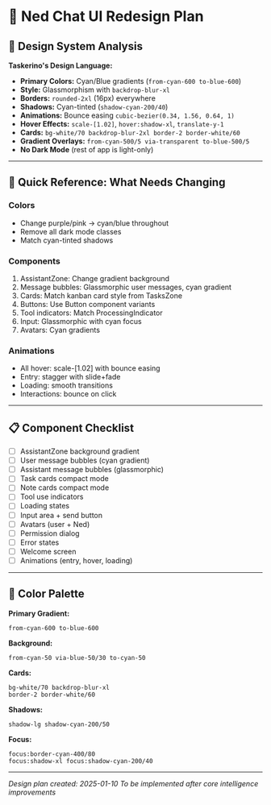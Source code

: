 # 🎨 Ned Chat UI Redesign Plan

## 📐 Design System Analysis

**Taskerino's Design Language:**
- **Primary Colors:** Cyan/Blue gradients (`from-cyan-600 to-blue-600`)
- **Style:** Glassmorphism with `backdrop-blur-xl`
- **Borders:** `rounded-2xl` (16px) everywhere
- **Shadows:** Cyan-tinted (`shadow-cyan-200/40`)
- **Animations:** Bounce easing `cubic-bezier(0.34, 1.56, 0.64, 1)`
- **Hover Effects:** `scale-[1.02]`, `hover:shadow-xl`, `translate-y-1`
- **Cards:** `bg-white/70 backdrop-blur-2xl border-2 border-white/60`
- **Gradient Overlays:** `from-cyan-500/5 via-transparent to-blue-500/5`
- **No Dark Mode** (rest of app is light-only)

---

## 🎯 Quick Reference: What Needs Changing

### Colors
- Change purple/pink → cyan/blue throughout
- Remove all dark mode classes
- Match cyan-tinted shadows

### Components
1. AssistantZone: Change gradient background
2. Message bubbles: Glassmorphic user messages, cyan gradient
3. Cards: Match kanban card style from TasksZone
4. Buttons: Use Button component variants
5. Tool indicators: Match ProcessingIndicator
6. Input: Glassmorphic with cyan focus
7. Avatars: Cyan gradients

### Animations
- All hover: scale-[1.02] with bounce easing
- Entry: stagger with slide+fade
- Loading: smooth transitions
- Interactions: bounce on click

---

## 📋 Component Checklist

- [ ] AssistantZone background gradient
- [ ] User message bubbles (cyan gradient)
- [ ] Assistant message bubbles (glassmorphic)
- [ ] Task cards compact mode
- [ ] Note cards compact mode
- [ ] Tool use indicators
- [ ] Loading states
- [ ] Input area + send button
- [ ] Avatars (user + Ned)
- [ ] Permission dialog
- [ ] Error states
- [ ] Welcome screen
- [ ] Animations (entry, hover, loading)

---

## 🎨 Color Palette

**Primary Gradient:**
```
from-cyan-600 to-blue-600
```

**Background:**
```
from-cyan-50 via-blue-50/30 to-cyan-50
```

**Cards:**
```
bg-white/70 backdrop-blur-xl
border-2 border-white/60
```

**Shadows:**
```
shadow-lg shadow-cyan-200/50
```

**Focus:**
```
focus:border-cyan-400/80
focus:shadow-xl focus:shadow-cyan-200/40
```

---

*Design plan created: 2025-01-10*
*To be implemented after core intelligence improvements*
